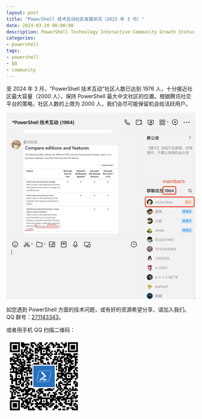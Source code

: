 ```yaml
---
layout: post
title: "PowerShell 技术互动社区发展状况（2023 年 3 月）"
date: 2024-03-20 00:00:00
description: PowerShell Technology Interactive Community Growth Status (March 2023)
categories:
- powershell
tags:
- powershell
- QQ
- community
---
```

至 2024 年 3 月，“PowerShell 技术互动”社区人数已达到 1976 人，十分接近社区最大容量（2000 人），保持 PowerShell 最大中文社区的位置。根据腾讯社交平台的策略，社区人数的上限为 2000 人，我们会尽可能保留机会给活跃用户。

![QQ Group](/img/2024-03-30-powershell-technology-interactive-community-growth-status.png)

如您遇到 PowerShell 方面的技术问题，或有好的资源希望分享，请加入我们。QQ 群号：[271143343](http://url.cn/Jq5bta)。

或者用手机 QQ 扫描二维码：

![QR](/img/qr-qq-group.png)
